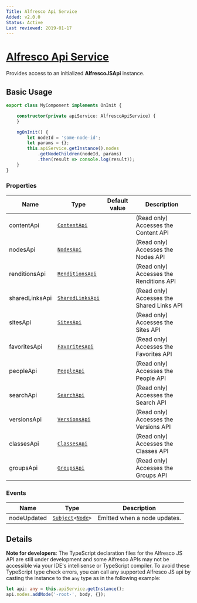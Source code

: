 ```yaml
---
Title: Alfresco Api Service
Added: v2.0.0
Status: Active
Last reviewed: 2019-01-17
---
```


# [Alfresco Api Service](lib/core/src/lib/services/alfresco-api.service.ts "Defined in alfresco-api.service.ts")

Provides access to an initialized **AlfrescoJSApi** instance.

## Basic Usage

```ts
export class MyComponent implements OnInit {

    constructor(private apiService: AlfrescoApiService) {   
    }

    ngOnInit() {
        let nodeId = 'some-node-id';
        let params = {};
        this.apiService.getInstance().nodes
            .getNodeChildren(nodeId, params)
            .then(result => console.log(result));
    }
}
```

### Properties

| Name | Type | Default value | Description |
| ---- | ---- | ------------- | ----------- |
| contentApi | [`ContentApi`](https://github.com/Alfresco/alfres/co-js-api/blob/develop/src/api/content-rest-api/api/content.api.ts) |  | (Read only) Accesses the Content API |
| nodesApi | [`NodesApi`](https://github.com/Alfresco/alfresco-js-api/blob/develop/src/api/content-rest-api/api/nodes.api.ts) |  | (Read only) Accesses the Nodes API |
| renditionsApi | [`RenditionsApi`](https://github.com/Alfresco/alfresco-js-api/blob/develop/src/api/content-rest-api/api/renditions.api.ts) |  | (Read only) Accesses the Renditions API |
| sharedLinksApi | [`SharedLinksApi`](https://github.com/Alfresco/alfresco-js-api/blob/develop/src/api/content-rest-api/api/sharedlinks.api.ts) |  | (Read only) Accesses the Shared Links API |
| sitesApi | [`SitesApi`](https://github.com/Alfresco/alfresco-js-api/blob/develop/src/api/content-rest-api/api/sites.api.ts) |  | (Read only) Accesses the Sites API |
| favoritesApi | [`FavoritesApi`](https://github.com/Alfresco/alfresco-js-api/blob/develop/src/api/content-rest-api/api/favorites.api.ts) |  | (Read only) Accesses the Favorites API |
| peopleApi | [`PeopleApi`](https://github.com/Alfresco/alfresco-js-api/blob/develop/src/api/content-rest-api/api/people.api.ts) |  | (Read only) Accesses the People API |
| searchApi | [`SearchApi`](https://github.com/Alfresco/alfresco-js-api/blob/develop/src/api-legacy/legacy.ts) |  | (Read only) Accesses the Search API |
| versionsApi | [`VersionsApi`](https://github.com/Alfresco/alfresco-js-api/blob/develop/src/api/content-rest-api/api/versions.api.ts) |  | (Read only) Accesses the Versions API |
| classesApi | [`ClassesApi`](https://github.com/Alfresco/alfresco-js-api/blob/develop/src/api/content-rest-api/api/classes.api.ts) |  | (Read only) Accesses the Classes API |
| groupsApi | [`GroupsApi`](https://github.com/Alfresco/alfresco-js-api/blob/develop/src/api/content-rest-api/api/groups.api.ts) |  | (Read only) Accesses the Groups API |

### Events

| Name | Type | Description |
| ---- | ---- | ----------- |
| nodeUpdated | [`Subject`](http://reactivex.io/documentation/subject.html)`<`[`Node`](https://github.com/Alfresco/alfresco-js-api/blob/develop/src/api/content-rest-api/docs/Node.md)`>` | Emitted when a node updates. |

## Details

**Note for developers**: The TypeScript declaration files for the Alfresco JS API
are still under development and some Alfresco APIs may not be accessible
via your IDE's intellisense or TypeScript compiler. 
To avoid these TypeScript type check errors, you can call any supported 
Alfresco JS api by casting the instance to the `any` type as in the following example:

```ts
let api: any = this.apiService.getInstance();
api.nodes.addNode('-root-', body, {});
```
